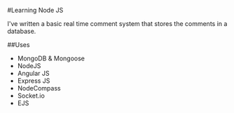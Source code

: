 #Learning Node JS

I've written a basic real time comment system that stores the comments in a database.

##Uses
 - MongoDB & Mongoose
 - NodeJS
 - Angular JS
 - Express JS
 - NodeCompass
 - Socket.io
 - EJS
